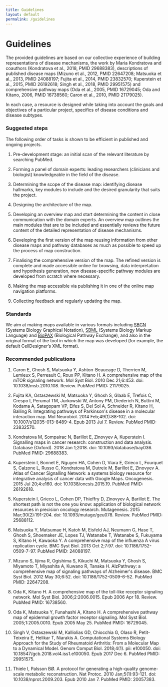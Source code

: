 ```yaml
---
title: Guidelines
layout: default
permalink: /guidelines
---
```


# Guidelines

The provided guidelines are based on our collective experience of building representations of disease mechanisms, the work by Maria Kondratova and coauthors (Kondratova et al., 2018, PMID 29688383), descriptions of published disease maps (Mizuno et al., 2012, PMID 22647208; Matsuoka et al., 2013, PMID 24088197; Fujita et al., 2014, PMID 23832570; Kuperstein et al., 2015, PMID 26192618; Singh et al., 2018, PMID 29951575) and comprehensive pathway maps (Oda et al., 2005, PMID 16729045; Oda and Kitano, 2006, PMID 16738560; Caron et al., 2010, PMID 21179025).  

In each case, a resource is designed while taking into account the goals and objectives of a particular project, specifics of disease conditions and disease subtypes.  


### Suggested steps

The following order of tasks is shown to be efficient in published and ongoing projects.  

1. Pre-development stage: an initial scan of the relevant literature by searching PubMed.  

1. Forming a panel of domain experts: leading researchers (clinicians and biologist) knowledgeable in the field of the disease.  

1. Determining the scope of the disease map: identifying disease hallmarks, key modules to include and the desired granularity that suits the project.  

1. Designing the architecture of the map.  

1. Developing an overview map and start determining the content in close communication with the domain experts. An overview map outlines the main modules that are to be included and essentially reviews the future content of the detailed representation of disease mechanisms.  

1. Developing the first version of the map reusing information from other disease maps and pathway databases as much as possible to speed up the process of map construction.  

1. Finalising the comprehensive version of the map. The refined version is complete and made accessible online for browsing, data interpretation and hypothesis generation, new disease-specific pathway modules are developed from scratch where necessary.  

1. Making the map accessible via publishing it in one of the online map navigation platforms.  

1. Collecting feedback and regularly updating the map.


### Standards

We aim at making maps available in various formats including [SBGN](http://sbgn.org) (Systems Biology Graphical Notation), [SBML](http://sbml.org) (Systems Biology Markup Language) and  [BioPAX](http://www.biopax.org) (Biological Pathway Exchange), and also in the original format of the tool in which the map was developed (for example, the default CellDesigner’s XML format).  


### Recommended publications

1. Caron E, Ghosh S, Matsuoka Y, Ashton-Beaucage D, Therrien M, Lemieux S, Perreault C, Roux PP, Kitano H. A comprehensive map of the mTOR signaling network. Mol Syst Biol. 2010 Dec 21;6:453. doi: 10.1038/msb.2010.108. Review. PubMed PMID: 21179025.  

1. Fujita KA, Ostaszewski M, Matsuoka Y, Ghosh S, Glaab E, Trefois C, Crespo I, Perumal TM, Jurkowski W, Antony PM, Diederich N, Buttini M, Kodama A, Satagopam VP, Eifes S, Del Sol A, Schneider R, Kitano H, Balling R. Integrating pathways of Parkinson's disease in a molecular interaction map. Mol Neurobiol. 2014 Feb;49(1):88-102. doi: 10.1007/s12035-013-8489-4. Epub 2013 Jul 7. Review. PubMed PMID: 23832570.  

1. Kondratova M, Sompairac N, Barillot E, Zinovyev A, Kuperstein I. Signalling maps in cancer research: construction and data analysis. Database (Oxford). 2018 Jan 1;2018. doi: 10.1093/database/bay036. PubMed PMID: 29688383.  

1. Kuperstein I, Bonnet E, Nguyen HA, Cohen D, Viara E, Grieco L, Fourquet S, Calzone L, Russo C, Kondratova M, Dutreix M, Barillot E, Zinovyev A. Atlas of Cancer Signalling Network: a systems biology resource for integrative analysis of cancer data with Google Maps. Oncogenesis. 2015 Jul 20;4:e160. doi: 10.1038/oncsis.2015.19. PubMed PMID: 26192618.  

1. Kuperstein I, Grieco L, Cohen DP, Thieffry D, Zinovyev A, Barillot E. The shortest path is not the one you know: application of biological network resources in precision oncology research. Mutagenesis. 2015 Mar;30(2):191-204. doi: 10.1093/mutage/geu078. Review. PubMed PMID: 25688112.

1. Matsuoka Y, Matsumae H, Katoh M, Eisfeld AJ, Neumann G, Hase T, Ghosh S, Shoemaker JE, Lopes TJ, Watanabe T, Watanabe S, Fukuyama S, Kitano H, Kawaoka Y.  A comprehensive map of the influenza A virus replication cycle. BMC Syst Biol. 2013 Oct 2;7:97. doi: 10.1186/1752-0509-7-97. PubMed PMID: 24088197.  

1. Mizuno S, Iijima R, Ogishima S, Kikuchi M, Matsuoka Y, Ghosh S, Miyamoto T, Miyashita A, Kuwano R, Tanaka H. AlzPathway: a comprehensive map of signaling pathways of Alzheimer's disease. BMC Syst Biol. 2012 May 30;6:52. doi: 10.1186/1752-0509-6-52. PubMed PMID: 22647208.  

1. Oda K, Kitano H. A comprehensive map of the toll-like receptor signaling network. Mol Syst Biol. 2006;2:2006.0015. Epub 2006 Apr 18. Review. PubMed PMID: 16738560.  

1. Oda K, Matsuoka Y, Funahashi A, Kitano H. A comprehensive pathway map of epidermal growth factor receptor signaling. Mol Syst Biol. 2005;1:2005.0010. Epub 2005 May 25. PubMed PMID: 16729045.   

1. Singh V, Ostaszewski M, Kalliolias GD, Chiocchia G, Olaso R, Petit-Teixeira E, Helikar T, Niarakis A. Computational Systems Biology Approach for the Study of Rheumatoid Arthritis: From a Molecular Map to a Dynamical Model. Genom Comput Biol. 2018;4(1). pii: e100050. doi: 10.18547/gcb.2018.vol4.iss1.e100050. Epub 2017 Dec 6. PubMed PMID: 29951575.  

1. Thiele I, Palsson BØ. A protocol for generating a high-quality genome-scale metabolic reconstruction. Nat Protoc. 2010 Jan;5(1):93-121. doi: 10.1038/nprot.2009.203. Epub 2010 Jan 7. PubMed PMID: 20057383.  






